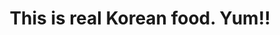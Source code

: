 ---
title: This is real Korean food. Yum!!
category: blog
lat: 37.57488
lng: 126.98472
image: https://s3-us-west-2.amazonaws.com/travels2013/2014-01-30 20:38:30 PST.jpg
observation: 20140130203830PST
---